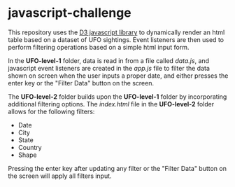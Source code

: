 # javascript-challenge

This repository uses the [D3 javascript library](https://d3js.org/) to dynamically render an html table based on a dataset of UFO sightings. Event listeners are then used to  perform filtering operations based on a simple html input form. 


In the **UFO-level-1** folder, data is read in from a file called *data.js*, and javascript event listeners are created in the *app.js* file to filter the data shown on screen when the user inputs a proper date, and either presses the enter key or the "Filter Data" button on the screen. 

The **UFO-level-2** folder builds upon the **UFO-level-1** folder by incorporating additional filtering options. The *index.html* file in the **UFO-level-2** folder allows for the following filters:
* Date
* City
* State
* Country
* Shape

Pressing the enter key after updating any filter or the "Filter Data" button on the screen will apply all filters input. 
